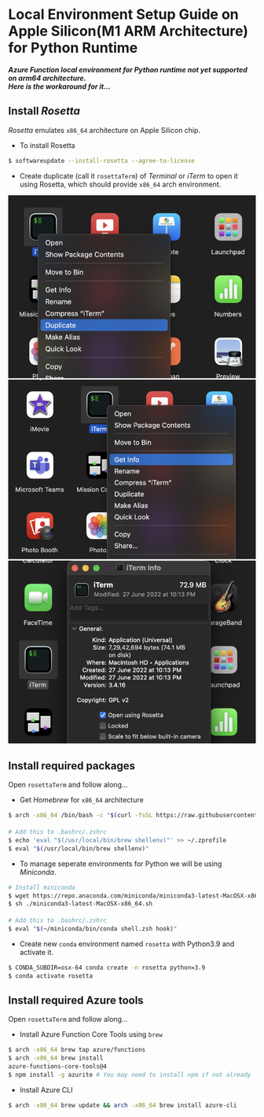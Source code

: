 
# Local Environment Setup Guide on Apple Silicon(M1 ARM Architecture) for Python Runtime

***Azure Function local environment for Python runtime not yet supported on arm64 architecture.<br> Here is the workaround for it...***

## Install *Rosetta*
*Rosetta* emulates `x86_64` architecture on Apple Silicon chip.

- To install Rosetta
```bash
$ softwareupdate --install-rosetta --agree-to-license
```
- Create duplicate (call it `rosettaTerm`) of *Terminal* or *iTerm* to open it using Rosetta, which should provide `x86_64` arch environment.

![alt text](./images/duplicate.png "Duplicate terminal App")
![alt text](./images/getinfo.png "Duplicate terminal App")
![alt text](./images/openusingrosetta.png "Duplicate terminal App")


## Install required packages
Open `rosettaTerm` and follow along...

- Get *Homebrew* for `x86_64` architecture
```bash
$ arch -x86_64 /bin/bash -c "$(curl -fsSL https://raw.githubusercontent.com/Homebrew/install/master/install.sh)"

# Add this to .bashrc/.zshrc 
$ echo 'eval "$(/usr/local/bin/brew shellenv)"' >> ~/.zprofile
$ eval "$(/usr/local/bin/brew shellenv)" 
```

- To manage seperate environments for Python we will be using *Miniconda*.
```bash
# Install miniconda
$ wget https://repo.anaconda.com/miniconda/miniconda3-latest-MacOSX-x86_64.sh
$ sh ./miniconda3-latest-MacOSX-x86_64.sh

# Add this to .bashrc/.zshrc 
$ eval "$(~/miniconda/bin/conda shell.zsh hook)" 
```
- Create new `conda` environment named `rosetta` with Python3.9 and activate it.
```bash
$ CONDA_SUBDIR=osx-64 conda create -n rosetta python=3.9
$ conda activate rosetta
```

## Install required Azure tools
Open `rosettaTerm` and follow along...

- Install Azure Function Core Tools using `brew`
```bash
$ arch -x86_64 brew tap azure/functions
$ arch -x86_64 brew install 
azure-functions-core-tools@4
$ npm install -g azurite # You may need to install npm if not already
```

- Install Azure CLI
```bash
$ arch -x86_64 brew update && arch -x86_64 brew install azure-cli
```


